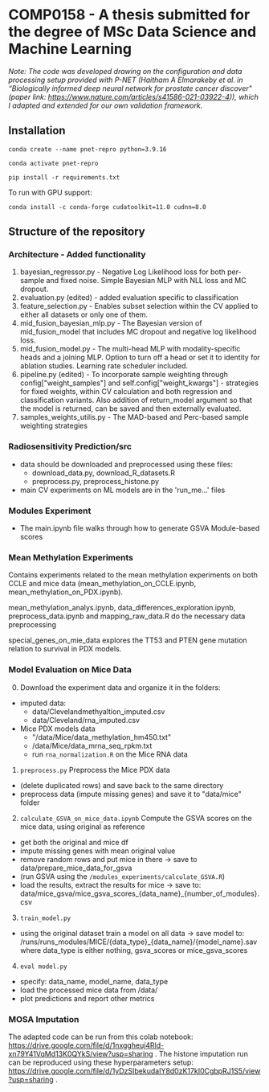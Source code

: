# COMP0158 - A thesis submitted for the degree of MSc Data Science and Machine Learning

_Note: The code was developed drawing on the configuration and data processing setup provided with P-NET (Haitham A Elmarakeby et al. in “Biologically informed deep neural network for prostate cancer discover" (paper link: https://www.nature.com/articles/s41586-021-03922-4)), which I adapted and extended for our own validation framework._


## Installation

```
conda create --name pnet-repro python=3.9.16
```
```
conda activate pnet-repro
```
```
pip install -r requirements.txt
```
To run with GPU support:
```
conda install -c conda-forge cudatoolkit=11.0 cudnn=8.0
```


## Structure of the repository

### Architecture - Added functionality
1. bayesian_regressor.py - Negative Log Likelihood loss for both per-sample and fixed noise. Simple Bayesian MLP with NLL loss and MC dropout.
2. evaluation.py (edited) - added evaluation specific to classification
4. feature_selection.py - Enables subset selection within the CV applied to either all datasets or only one of them.
5. mid_fusion_bayesian_mlp.py - The Bayesian version of mid_fusion_model that includes MC dropout and negative log likelihood loss.
6. mid_fusion_model.py - The multi-head MLP with modality-specific heads and a joining MLP. Option to turn off a head or set it to identity for ablation studies. Learning rate scheduler included.
7. pipeline.py (edited) - To incorporate sample weighting through config["weight_samples"] and self.config["weight_kwargs"] - strategies for fixed weights, within CV calculation and both regression and classification variants. Also addition of return_model argument so that the model is returned, can be saved and then externally evaluated.
8. samples_weights_utilis.py - The MAD-based and Perc-based sample weighting strategies


### Radiosensitivity Prediction/src
* data should be downloaded and preprocessed using these files:
   * download_data.py, download_R_datasets.R
   * preprocess.py, preprocess_histone.py
* main CV experiments on ML models are in the 'run_me...' files
  
### Modules Experiment
* The main.ipynb file walks through how to generate GSVA Module-based scores

### Mean Methylation Experiments
Contains experiments related to the mean methylation experiments on both CCLE and mice data (mean_methylation_on_CCLE.ipynb, mean_methylation_on_PDX.ipynb).

mean_methylation_analys.ipynb, data_differences_exploration.ipynb, preprocess_data.ipynb and mapping_raw_data.R do the necessary data preprocessing

special_genes_on_mie_data explores the TT53 and PTEN gene mutation relation to survival in PDX models.

### Model Evaluation on Mice Data

0. Download the experiment data and organize it in the folders:
* imputed data:
    * data/Clevelandmethyaltion_imputed.csv
    * data/Cleveland/rna_imputed.csv
* Mice PDX models data
    * "/data/Mice/data_methylation_hm450.txt"
    * /data/Mice/data_mrna_seq_rpkm.txt
    * run `rna_normalization.R` on the Mice RNA data

1. `preprocess.py` Preprocess the Mice PDX data
* (delete duplicated rows) and save back to the same directory
* preprocess data (impute missing genes) and save it to "data/mice" folder

2. `calculate_GSVA_on_mice_data.ipynb` Compute the GSVA scores on the mice data, using original as reference
* get both the original and mice df
* impute missing genes with mean original value
* remove random rows and put mice in there
-> save to data/prepare_mice_data_for_gsva
* (run GSVA using the `/modules_experiments/calculate_GSVA.R`)
* load the results, extract the results for mice
-> save to: data/mice_gsva/mice_gsva_scores_{data_name}_{number_of_modules}.csv

3. `train_model.py`
* using the original dataset train a model on all data
-> save model to: /runs/runs_modules/MICE/{data_type}_{data_name}/{model_name}.sav
where data_type is either nothing, gsva_scores or mice_gsva_scores

4. `eval model.py`
* specify: data_name, model_name, data_type
* load the processed mice data from /data/
* plot predictions and report other metrics

### MOSA Imputation
The adapted code can be run from this colab notebook: https://drive.google.com/file/d/1nxggheuj4Rld-xn79Y41VqMd13K0QYkS/view?usp=sharing . The histone imputation run can be reproduced using these hyperparameters setup: https://drive.google.com/file/d/1yDzSIbekudaIY8d0zK17kI0CgbpRJ1S5/view?usp=sharing .

